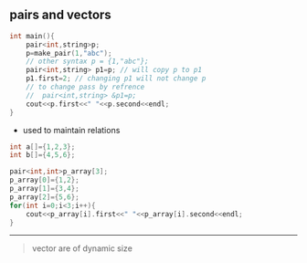 

## pairs and vectors
```cpp
int main(){
    pair<int,string>p;
    p=make_pair(1,"abc");
    // other syntax p = {1,"abc"};
    pair<int,string> p1=p; // will copy p to p1 
    p1.first=2; // changing p1 will not change p
    // to change pass by refrence 
    //  pair<int,string> &p1=p;
    cout<<p.first<<" "<<p.second<<endl;
}
```

- used to maintain relations

```cpp
int a[]={1,2,3};
int b[]={4,5,6};

pair<int,int>p_array[3];
p_array[0]={1,2};
p_array[1]={3,4};
p_array[2]={5,6};
for(int i=0;i<3;i++){
    cout<<p_array[i].first<<" "<<p_array[i].second<<endl;
}
```

---

> vector are of dynamic size